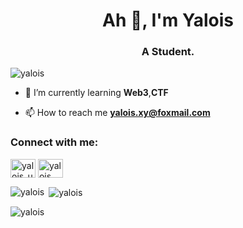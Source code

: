 <h1 align="center">Ah 👋, I'm Yalois</h1>
<h3 align="center">A Student.</h3>

<p align="left"> <img src="https://komarev.com/ghpvc/?username=yalois&label=Profile%20views&color=0e75b6&style=flat" alt="yalois" /> </p>

- 🌱 I’m currently learning **Web3**,**CTF**

- 📫 How to reach me **yalois.xy@foxmail.com**

<h3 align="left">Connect with me:</h3>
<p align="left">
<a href="https://twitter.com/yalois_u" target="blank"><img align="center" src="https://raw.githubusercontent.com/rahuldkjain/github-profile-readme-generator/master/src/images/icons/Social/twitter.svg" alt="yalois_u" height="30" width="40" /></a>
<a href="https://www.leetcode.com/yalois" target="blank"><img align="center" src="https://raw.githubusercontent.com/rahuldkjain/github-profile-readme-generator/master/src/images/icons/Social/leet-code.svg" alt="yalois" height="30" width="40" /></a>
</p>
<p><img align="left" src="https://github-readme-stats.vercel.app/api/top-langs?username=yalois&show_icons=true&locale=en&layout=compact" alt="yalois" /></p>

<p>&nbsp;<img align="center" src="https://github-readme-stats.vercel.app/api?username=yalois&show_icons=true&locale=en" alt="yalois" /></p>

<p><img align="center" src="https://github-readme-streak-stats.herokuapp.com/?user=yalois&" alt="yalois" /></p>

